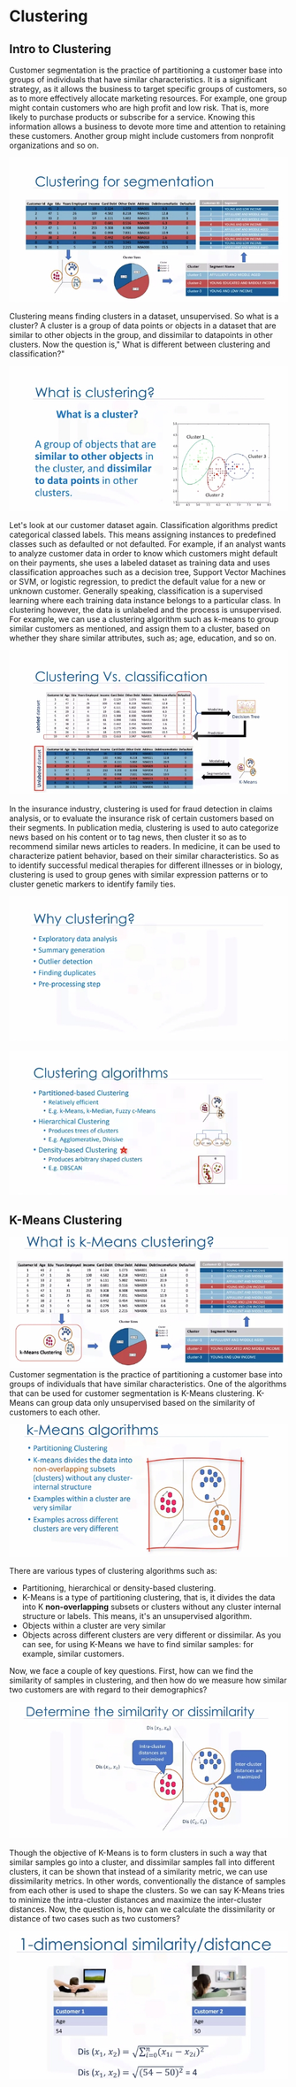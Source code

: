 # Clustering

## Intro to Clustering

Customer segmentation is the practice of partitioning a customer base into groups of individuals that have similar characteristics. It is a significant strategy, as it allows the business to target specific groups of customers, so as to more effectively allocate marketing resources. For example, one group might contain customers who are high profit and low risk. That is, more likely to purchase products or subscribe for a service. Knowing this information allows a business to devote more time and attention to retaining these customers. Another group might include customers from nonprofit organizations and so on. 

![clustering_1.jpg](Images/clustering/clustering_1.jpg)

Clustering means finding clusters in a dataset, unsupervised. So what is a cluster? A cluster is a group of data points or objects in a dataset that are similar to other objects in the group, and dissimilar to datapoints in other clusters. Now the question is," What is different between clustering and classification?"


![clustering_2.jpg](Images/clustering/clustering_2.jpg)

Let's look at our customer dataset again. Classification algorithms predict categorical classed labels. This means assigning instances to predefined classes such as defaulted or not defaulted. For example, if an analyst wants to analyze customer data in order to know which customers might default on their payments, she uses a labeled dataset as training data and uses classification approaches such as a decision tree, Support Vector Machines or SVM, or logistic regression, to predict the default value for a new or unknown customer. Generally speaking, classification is a supervised learning where each training data instance belongs to a particular class. In clustering however, the data is unlabeled and the process is unsupervised. For example, we can use a clustering algorithm such as k-means to group similar customers as mentioned, and assign them to a cluster, based on whether they share similar attributes, such as; age, education, and so on.

![clustering_3.jpg](Images/clustering/clustering_3.jpg)

 In the insurance industry, clustering is used for fraud detection in claims analysis, or to evaluate the insurance risk of certain customers based on their segments. In publication media, clustering is used to auto categorize news based on his content or to tag news, then cluster it so as to recommend similar news articles to readers. In medicine, it can be used to characterize patient behavior, based on their similar characteristics. So as to identify successful medical therapies for different illnesses or in biology, clustering is used to group genes with similar expression patterns or to cluster genetic markers to identify family ties.

![clustering_4.jpg](Images/clustering/clustering_4.jpg)

![clustering_5.jpg](Images/clustering/clustering_5.jpg)

## K-Means Clustering

![clustering_6.jpg](Images/clustering/clustering_6.jpg)
Customer segmentation is the practice of partitioning a customer base into groups of individuals that have similar characteristics. One of the algorithms that can be used for customer segmentation is K-Means clustering. K-Means can group data only unsupervised based on the similarity of customers to each other. 

![clustering_7.jpg](Images/clustering/clustering_7.jpg)

There are various types of clustering algorithms such as:

* Partitioning, hierarchical or density-based clustering.
* K-Means is a type of partitioning clustering, that is, it divides the data into K **non-overlapping** subsets or clusters without any cluster internal structure or labels. This means, it's an unsupervised algorithm. 
* Objects within a cluster are very similar
* Objects across different clusters are very different or dissimilar. As you can see, for using K-Means we have to find similar samples: for example, similar customers.

Now, we face a couple of key questions. First, how can we find the similarity of samples in clustering, and then how do we measure how similar two customers are with regard to their demographics?

![clustering_8.jpg](Images/clustering/clustering_8.jpg)

Though the objective of K-Means is to form clusters in such a way that similar samples go into a cluster, and dissimilar samples fall into different clusters, it can be shown that instead of a similarity metric, we can use dissimilarity metrics. In other words, conventionally the distance of samples from each other is used to shape the clusters. So we can say K-Means tries to minimize the intra-cluster distances and maximize the inter-cluster distances. Now, the question is, how can we calculate the dissimilarity or distance of two cases such as two customers?


![clustering_9.jpg](Images/clustering/clustering_9.jpg)